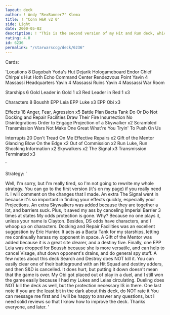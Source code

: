 ```yaml
---
layout: deck
author: ! Andy "RexBanner7" Klema
title: ! "Conn H&R v2 0"
side: Light
date: 2000-05-02
description: ! "This is the second version of my Hit and Run deck, which is tweaked to win in my states of Connecticut."
rating: 4.0
id: 6236
permalink: "/starwarsccg/deck/6236"
---
```

Cards: 

'Locations 8
Dagobah Yoda's Hut
Dejarik Hologameboard
Endor Chief Chirpa's Hut
Hoth Echo Command Center
Rendezvous Point
Yavin 4 Massassi Headquarters
Yavin 4 Massassi Ruins
Yavin 4 Massassi War Room

Starships 6
Gold Leader in Gold 1 x3
Red Leader in Red 1 x3

Characters 8
Boushh
EPP Leia
EPP Luke x3
EPP Obi x3

Effects 18
Anger, Fear, Agression x5
Battle Plan
Bacta Tank
Do Or Do Not
Docking and Repair Facilities
Draw Their Fire
Insurrection
No Disintegrations
Order to Engage
Projection of a Skywalker x2
Scrambled Transmission
Wars Not Make One Great
What're You Tryin' To Push On Us

Interrupts 20
Don't Tread On Me
Effective Repairs x2
Gift of the Mentor
Glancing Blow
On the Edge x2
Out of Commission x2
Run Luke, Run
Shocking Information x2
Skywalkers x2
The Signal x3
Transmission Terminated x3


'

Strategy: '

Well, I'm sorry, but I'm really tired, so I'm not going to rewrite my whole strategy. You can go to the first version (it's on my page) if you really need it. I will comment on the changes that I made.
An extra The Signal went in because it's so important in finding your effects quickly, especially your Projections. An extra Skywalkers was added because they are together a lot, and barriers suck. Plus, it saved my ass by canceling Imperial Barrier 3 times at states My odds protection is gone. Why? Because no one plays it, unless your name is Clayton. Besides, DS odds have characters, and I whoop up on characters. Docking and Repair Facilities was an excellent suggestion by Eric Hunter. It acts as a Bacta Tank for my starships, letting me continually harass my opponent in space. A Gift of the Mentor was added because it is a great site clearer, and a destiny five. Finally, one EPP Leia was dropped for Boussh because she is more versatile, and can help to cancel Visage, shut down opponent's drains, and do general spy stuff. A few notes about this deck Search and Destroy does NOT kill it. You can easily clear one of their battleground with an Hit Squad and destiny adders, and then S&D is cancelled. It does hurt, but putting it down doesn't mean that the game is over. My Obi got placed out of play in a duel, and I still won the game easily because I had my Lukes and Leias circulating. Dueling does NOT kill the deck as well, but the protection necessary IS in there. One last note if you are the least bit in the dark about this deck, do NOT rate it You can message me first and I will be happy to answer any questions, but I need solid reviews so that I know how to improve the deck. Thanks everyone, and later. '
